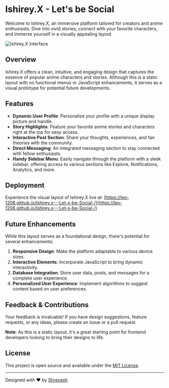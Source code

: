 # Ishirey.X - Let's be Social

Welcome to Ishirey.X, an immersive platform tailored for creators and anime enthusiasts. Dive into vivid stories, connect with your favorite characters, and immerse yourself in a visually appealing layout.

![Ishirey.X Interface](https://leo-1208.github.io/Ishirey.x---Let-s-be-Social-/screenshot.png)

## Overview

Ishirey.X offers a clean, intuitive, and engaging design that captures the essence of popular anime characters and stories. Although this is a static layout with no functional menus or JavaScript enhancements, it serves as a visual prototype for potential future developments.

## Features

- **Dynamic User Profile**: Personalize your profile with a unique display picture and handle.
- **Story Highlights**: Feature your favorite anime stories and characters right at the top for easy access.
- **Interactive Post Section**: Share your thoughts, experiences, and fan theories with the community.
- **Direct Messaging**: An integrated messaging section to stay connected with fellow enthusiasts.
- **Handy Sidebar Menu**: Easily navigate through the platform with a sleek sidebar, offering access to various sections like Explore, Notifications, Analytics, and more.

## Deployment

Experience the visual layout of Ishirey.X live at: [https://leo-1208.github.io/Ishirey.x---Let-s-be-Social-/](https://leo-1208.github.io/Ishirey.x---Let-s-be-Social-/)

## Future Enhancements

While this layout serves as a foundational design, there's potential for several enhancements:

1. **Responsive Design**: Make the platform adaptable to various device sizes.
2. **Interactive Elements**: Incorporate JavaScript to bring dynamic interactivity.
3. **Database Integration**: Store user data, posts, and messages for a complete user experience.
4. **Personalized User Experience**: Implement algorithms to suggest content based on user preferences.

## Feedback & Contributions

Your feedback is invaluable! If you have design suggestions, feature requests, or any ideas, please create an issue or a pull request.

**Note**: As this is a static layout, it's a great starting point for frontend developers looking to bring their designs to life.

## License

This project is open source and available under the [MIT License](LICENSE).

---

Designed with ❤️ by [Shreyash](https://github.com/leo-1208)

